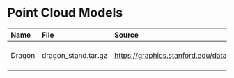 # Point Cloud Models

Name | File | Source | License
:--- |:---- |:------ |:-------
Dragon | dragon_stand.tar.gz | https://graphics.stanford.edu/data/3Dscanrep/ | Free but acknowledge required. 